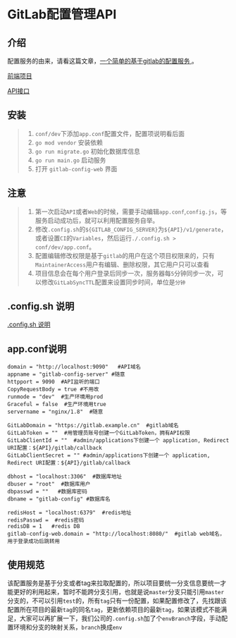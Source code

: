 # GitLab配置管理API

## 介绍
配置服务的由来，请看这篇文章，[一个简单的基于gitlab的配置服务
](https://juejin.im/post/5dc0036cf265da4d4704246a)。

[前端项目](https://github.com/iroben/gitlab-config-web)

[API接口](https://github.com/iroben/gitlab-config-server)

## 安装
> 1. `conf/dev`下添加`app.conf`配置文件，配置项说明看后面
> 2. `go mod vendor` 安装依赖
> 3. `go run migrate.go` 初始化数据库信息
> 4. `go run main.go` 启动服务
> 5. 打开 `gitlab-config-web` 界面

## 注意
> 1. 第一次启动`API`或者`Web`的时候，需要手动编辑`app.conf`,`config.js`，等服务启动成功后，就可以利用配置服务自举。
> 2. 修改`.config.sh`的`${GITLAB_CONFIG_SERVER}`为`${API}/v1/generate`，或者设置`CI`的`Variables`，然后运行`./.config.sh > conf/dev/app.conf`。
> 3. 配置编辑修改权限是基于`gitlab`的用户在这个项目权限来的，只有`MaintainerAccess`用户有编辑、删除权限，其它用户只可以查看
> 4. 项目信息会在每个用户登录后同步一次，服务器每`5`分钟同步一次，可以修改`GitLabSyncTTL`配置来设置同步时间，单位是`分钟`

## .config.sh 说明

[.config.sh 说明](https://github.com/iroben/gitlab-config-server/blob/master/config.MD)


## app.conf说明
    domain = "http://localhost:9090"   #API域名
    appname = "gitlab-config-server" #随意
    httpport = 9090  #API监听的端口
    CopyRequestBody = true #不用改
    runmode = "dev"  #生产环境用prod
    Graceful = false  #生产环境用true
    servername = "nginx/1.8"  #随意

    GitLabDomain = "https://gitlab.example.cn"  #gitlab域名
    GitLabToken = ""  #用管理员账号创建一个GitLabToken，拥有API权限
    GitLabClientId = ""  #admin/applications下创建一个 application, Redirect URI配置：${API}/gitlab/callback
    GitLabClientSecret = "" #admin/applications下创建一个 application, Redirect URI配置：${API}/gitlab/callback

    dbhost = "localhost:3306"  #数据库地址
    dbuser = "root"  #数据库用户
    dbpasswd = ""   #数据库密码
    dbname = "gitlab-config" #数据库名

    redisHost = "localhost:6379"  #redis地址
    redisPasswd =  #redis密码
    redisDB = 1   #redis DB
    gitlab-config-web.domain = "http://localhost:8080/"  #gitlab web域名，用于登录成功后跳转用


## 使用规范

该配置服务是基于分支或者tag来拉取配置的，所以项目要统一分支信息要统一才能更好的利用起来，暂时不能跨分支引用，也就是说`master`分支只能引用`master`分支的，不可以引用`test`的，所有`tag`只有一份配置，如果配置修改了，先找跟该配置所在项目的最新`tag`的同名`tag`，更新依赖项目的最新`tag`，如果该模式不能满足，大家可以再扩展一下，我们公司的`.config.sh`加了个`envBranch`字段，手动配置环境和分支的映射关系，`branch`换成`env`
